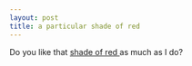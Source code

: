 ```yaml
---
layout: post
title: a particular shade of red 
---
```

<p>Do you like that <a href="/projects/ict/">shade of red </a>as much as I do? </p>
